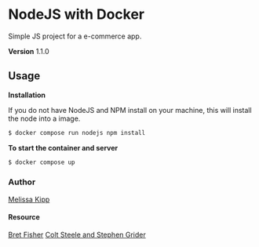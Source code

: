 # NodeJS with Docker

Simple JS project for a e-commerce app. 

**Version**
1.1.0

## Usage

**Installation**

If you do not have NodeJS and NPM install on your machine, this will install the node into a image.

```sh
$ docker compose run nodejs npm install
```

**To start the container and server**

```sh
$ docker compose up
```


### Author

[Melissa Kipp](https://melissajkipp.com)

#### Resource
[Bret Fisher](https://github.com/BretFisher)
[Colt Steele and Stephen Grider](https://www.udemy.com/course/javascript-beginners-complete-tutorial/)